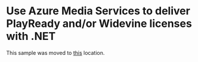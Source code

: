 # Use Azure Media Services to deliver PlayReady and/or Widevine licenses with .NET

This sample was moved to [this](https://azure.microsoft.com/documentation/samples/media-services-dotnet-deliver-playready-widevine-licenses/) location.
